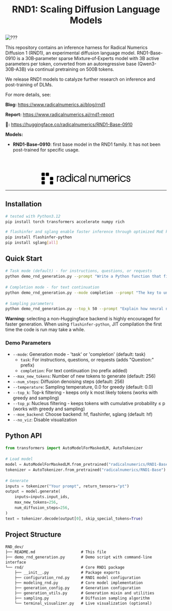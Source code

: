 <h1>
<p align="center">
RND1: Scaling Diffusion Language Models
</p>
</h1>

![???](https://github.com/user-attachments/assets/c2c54f94-a7f5-4b76-987d-f15de4efaef6)


This repository contains an inference harness for Radical Numerics Diffusion 1 (RND1), an experimental diffusion language model. RND1-Base-0910 is a 30B‑parameter sparse Mixture‑of‑Experts model with 3B active parameters per token, converted from an autoregressive base (Qwen3-30B-A3B) via continual pretraining on 500B tokens. 

We release RND1 models to catalyze further research on inference and post-training of DLMs.

For more details, see:

**Blog:** https://www.radicalnumerics.ai/blog/rnd1

**Report:** https://www.radicalnumerics.ai/rnd1-report

**🤗:** https://huggingface.co/radicalnumerics/RND1-Base-0910 

**Models:**
 * **RND1-Base-0910**: first base model in the RND1 family. It has not been post-trained for specific usage.


<br></br>
<p align="center">
  <img src="assets/rn-logo-desktop-vector.svg" alt="Project logo" width="280">
</p>

------



## Installation

```bash
# tested with Python3.12
pip install torch transformers accelerate numpy rich
```

```bash
# flashinfer and sglang enable faster inference through optimized MoE kernels:
pip install flashinfer-python
pip install sglang[all]
```

## Quick Start



```bash
# Task mode (default) - for instructions, questions, or requests
python demo_rnd_generation.py --prompt "Write a Python function that finds the longest common subsequence of two strings. Include comments explaining the algorithm."

# Completion mode - for text continuation
python demo_rnd_generation.py --mode completion --prompt "The key to understanding quantum computing lies in"

# Sampling parameters
python demo_rnd_generation.py --top_k 50 --prompt "Explain how neural networks learn in simple terms"
```

**Warning:** selecting a non-Huggingface backend is highly encouraged for faster generation. When using `flashinfer-python`, JIT compilation the first time the code is run may take a while.

### Demo Parameters

- `--mode`: Generation mode - 'task' or 'completion' (default: task)
  - `task`: For instructions, questions, or requests (adds "Question:" prefix)
  - `completion`: For text continuation (no prefix added)
- `--max_new_tokens`: Number of new tokens to generate (default: 256)
- `--num_steps`: Diffusion denoising steps (default: 256)
- `--temperature`: Sampling temperature, 0.0 for greedy (default: 0.0)
- `--top_k`: Top-k filtering - keeps only k most likely tokens (works with greedy and sampling)
- `--top_p`: Nucleus filtering - keeps tokens with cumulative probability ≤ p (works with greedy and sampling)
- `--moe_backend`: Choose backend: hf, flashinfer, sglang (default: hf)
- `--no_viz`: Disable visualization

## Python API

```python
from transformers import AutoModelForMaskedLM, AutoTokenizer

# Load model
model = AutoModelForMaskedLM.from_pretrained("radicalnumerics/RND1-Base", trust_remote_code=True, torch_dtype=torch.bfloat16)
tokenizer = AutoTokenizer.from_pretrained("radicalnumerics/RND1-Base")

# Generate
inputs = tokenizer("Your prompt", return_tensors="pt")
output = model.generate(
    inputs=inputs.input_ids,
    max_new_tokens=256,
    num_diffusion_steps=256,
)
text = tokenizer.decode(output[0], skip_special_tokens=True)
```

## Project Structure

```
RND_dev/
├── README.md                    # This file
├── demo_rnd_generation.py       # Demo script with command-line interface
└── rnd/                         # Core RND1 package
    ├── __init__.py              # Package exports
    ├── configuration_rnd.py     # RND1 model configuration
    ├── modeling_rnd.py          # Core model implementation
    ├── generation_config.py     # Generation configuration
    ├── generation_utils.py      # Generation mixin and utilities
    ├── sampling.py              # Diffusion sampling algorithm
    └── terminal_visualizer.py   # Live visualization (optional)
```
